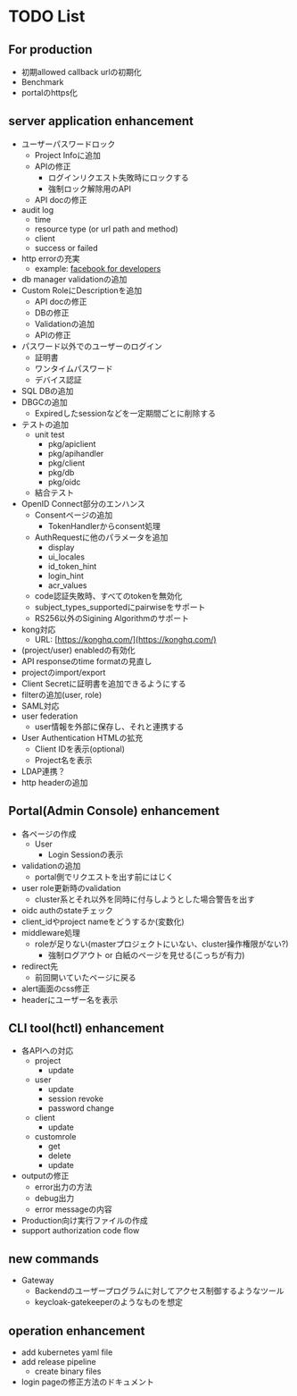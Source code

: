 # TODO List

## For production

- 初期allowed callback urlの初期化
- Benchmark
- portalのhttps化

## server application enhancement

- ユーザーパスワードロック
  - Project Infoに追加
  - APIの修正
    - ログインリクエスト失敗時にロックする
    - 強制ロック解除用のAPI
  - API docの修正
- audit log
  - time
  - resource type (or url path and method)
  - client
  - success or failed
- http errorの充実
  - example: [facebook for developers](https://developers.facebook.com/docs/messenger-platform/reference/send-api/error-codes?locale=ja_JP)
- db manager validationの追加
- Custom RoleにDescriptionを追加
  - API docの修正
  - DBの修正
  - Validationの追加
  - APIの修正
- パスワード以外でのユーザーのログイン
  - 証明書
  - ワンタイムパスワード
  - デバイス認証
- SQL DBの追加
- DBGCの追加
  - Expiredしたsessionなどを一定期間ごとに削除する
- テストの追加
  - unit test
    - pkg/apiclient
    - pkg/apihandler
    - pkg/client
    - pkg/db
    - pkg/oidc
  - 結合テスト
- OpenID Connect部分のエンハンス
  - Consentページの追加
    - TokenHandlerからconsent処理
  - AuthRequestに他のパラメータを追加
    - display
    - ui_locales
    - id_token_hint
    - login_hint
    - acr_values
  - code認証失敗時、すべてのtokenを無効化
  - subject_types_supportedにpairwiseをサポート
  - RS256以外のSigining Algorithmのサポート
- kong対応
  - URL: [https://konghq.com/](https://konghq.com/)
- (project/user) enabledの有効化
- API responseのtime formatの見直し
- projectのimport/export
- Client Secretに証明書を追加できるようにする
- filterの追加(user, role)
- SAML対応
- user federation
  - user情報を外部に保存し、それと連携する
- User Authentication HTMLの拡充
  - Client IDを表示(optional)
  - Project名を表示
- LDAP連携？
- http headerの追加

## Portal(Admin Console) enhancement

- 各ページの作成
  - User
    - Login Sessionの表示
- validationの追加
  - portal側でリクエストを出す前にはじく
- user role更新時のvalidation
  - cluster系とそれ以外を同時に付与しようとした場合警告を出す
- oidc authのstateチェック
- client_idやproject nameをどうするか(変数化)
- middleware処理
  - roleが足りない(masterプロジェクトにいない、cluster操作権限がない?)
    - 強制ログアウト or 白紙のページを見せる(こっちが有力)
- redirect先
  - 前回開いていたページに戻る
- alert画面のcss修正
- headerにユーザー名を表示

## CLI tool(hctl) enhancement

- 各APIへの対応
  - project
    - update
  - user
    - update
    - session revoke
    - password change
  - client
    - update
  - customrole
    - get
    - delete
    - update
- outputの修正
  - error出力の方法
  - debug出力
  - error messageの内容
- Production向け実行ファイルの作成
- support authorization code flow

## new commands

- Gateway
  - Backendのユーザープログラムに対してアクセス制御するようなツール
  - keycloak-gatekeeperのようなものを想定

## operation enhancement

- add kubernetes yaml file
- add release pipeline
  - create binary files
- login pageの修正方法のドキュメント
